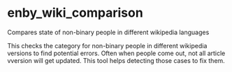 # enby_wiki_comparison
Compares state of non-binary people in different wikipedia languages

This checks the category for non-binary people in different wikipedia versions to find potential errors.
Often when people come out, not all article vversion will get updated. This tool helps detecting those cases to fix them.
